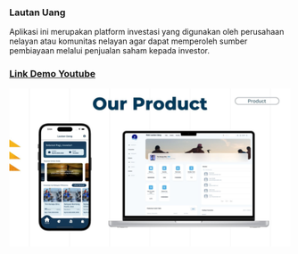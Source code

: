 ### Lautan Uang

<div>
    <p>Aplikasi ini merupakan platform investasi yang digunakan oleh perusahaan nelayan atau komunitas nelayan agar dapat memperoleh sumber pembiayaan melalui penjualan saham kepada investor.</p>
</div>

<div style="text-align:left">
 <h3> 
    <a href="https://youtu.be/OX5Fkz_z81c">Link Demo Youtube</a>
 </h3>
</div>

<div align="center">
    <img src="./src/assets/img/Product.jpg">
</div>


